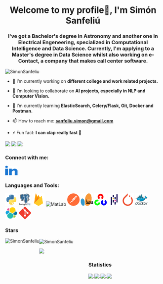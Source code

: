 <h1 align="center">Welcome to my profile👋, I'm Simón Sanfeliú</h1>
<h3 align="center">I've got a Bachelor's degree in Astronomy and another one in Electrical Engeneering, specialized in Computational Intelligence and Data Science. Currently, I'm applying to a Master's degree in Data Science whilst also working on e-Contact, a company that makes call center software.</h3>
<p align="left"> <img src="https://komarev.com/ghpvc/?username=SimonSanfeliu&label=Profile%20views&color=0e75b6&style=flat" alt="SimonSanfeliu" /> </p>

- 🔭 I’m currently working on **different college and work related projects.**
- 👯 I’m looking to collaborate on **AI projects, especially in NLP and Computer Vision.**
- 🌱 I’m currently learning **ElasticSearch, Celery/Flask, Git, Docker and Postman.**

- 📫 How to reach me: **sanfeliu.simon@gmail.com**
- ⚡ Fun fact: **I can clap really fast 👏**

<div> <a href="https://www.linkedin.com/in/Simón Sanfeliú Álvarez" target="_blank"><img src="https://img.shields.io/badge/LinkedIn-0077B5?style=for-the-badge&logo=linkedin&logoColor=white" target="_blank"></a>
<a href="https://github.com/SimonSanfeliu" target="_blank"><img src="https://img.shields.io/badge/GitHub-100000?style=for-the-badge&logo=github&logoColor=white" target="_blank"></a>
<a href = "mailto:sanfeliu.simon@gmail.com"><img src="https://img.shields.io/badge/-Gmail-%23333?style=for-the-badge&logo=gmail&logoColor=white" target="_blank"></a>
</div><h3 align="left">Connect with me:</h3>
<p align="left">
<a href="https://linkedin.com/in/Simón Sanfeliú Álvarez" target="blank"><img align="center" src="https://raw.githubusercontent.com/teamedwardforever/Readme-Generator/71f25dd8b98329b168142a6b782a107b75eab178/svg/Social/linked-in-alt.svg" alt="Simón Sanfeliú Álvarez" height="30" width="40" /></a></p>

<h3 align="left">Languages and Tools:</h3>
<p align="left">
<img src="https://raw.githubusercontent.com/teamedwardforever/Readme-Generator/71f25dd8b98329b168142a6b782a107b75eab178/svg/Skills/Languages/python-original.svg" alt="Python" width="40" height="40"/>
<img src="https://raw.githubusercontent.com/teamedwardforever/Readme-Generator/71f25dd8b98329b168142a6b782a107b75eab178/svg/Skills/Database/postgresql-original-wordmark.svg" alt="Postgresql" width="40" height="40"/>
<img src="https://raw.githubusercontent.com/teamedwardforever/Readme-Generator/71f25dd8b98329b168142a6b782a107b75eab178/svg/Skills/BackendService/firebase-icon.svg" alt="Firebase" width="40" height="40"/>
<img src="https://dl.dropboxusercontent.com/s/6e7hk06wzjp3j52/Matlab_Logo.png" alt="MatLab" width="40" height="40"/>
<img src="https://raw.githubusercontent.com/teamedwardforever/Readme-Generator/71f25dd8b98329b168142a6b782a107b75eab178/svg/Skills/Software/getpostman-icon.svg" alt="Postman" width="40" height="40"/>
<img src="https://raw.githubusercontent.com/teamedwardforever/Readme-Generator/71f25dd8b98329b168142a6b782a107b75eab178/svg/Skills/ML/Scikit_learn_logo_small.svg" alt="Scikit" width="40" height="40"/>
<img src="https://raw.githubusercontent.com/teamedwardforever/Readme-Generator/71f25dd8b98329b168142a6b782a107b75eab178/svg/Skills/ML/opencv-icon.svg" alt="Opencv" width="40" height="40"/>
<img src="https://raw.githubusercontent.com/teamedwardforever/Readme-Generator/71f25dd8b98329b168142a6b782a107b75eab178/svg/Skills/ML/pandas-original.svg" alt="Pandas" width="40" height="40"/>
<img src="https://raw.githubusercontent.com/teamedwardforever/Readme-Generator/71f25dd8b98329b168142a6b782a107b75eab178/svg/Skills/ML/pytorch-icon.svg" alt="Pytorch" width="40" height="40"/>
<img src="https://raw.githubusercontent.com/teamedwardforever/Readme-Generator/71f25dd8b98329b168142a6b782a107b75eab178/svg/Skills/Devops/docker-original-wordmark.svg" alt="Docker" width="40" height="40"/>
<img src="https://raw.githubusercontent.com/teamedwardforever/Readme-Generator/71f25dd8b98329b168142a6b782a107b75eab178/svg/Skills/Database/elastic-icon.svg" alt="ElasticSearch" width="40" height="40"/>
<img src="https://raw.githubusercontent.com/teamedwardforever/Readme-Generator/71f25dd8b98329b168142a6b782a107b75eab178/svg/Skills/Other/git-scm-icon.svg" alt="Git" width="40" height="40"/>
</p>

<h3 align="left">Stars</h3>
<img align="left" height="180em" src="https://github-readme-stats.vercel.app/api/top-langs/?username=SimonSanfeliu&langs_count=8&theme=highcontrast" alt=SimonSanfeliu />

<p><img align="center" height="180em" src="https://github-readme-streak-stats.herokuapp.com/?user=SimonSanfeliu&theme=highcontrast" alt="SimonSanfeliu" /></p>

<img src="https://user-images.githubusercontent.com/73097560/115834477-dbab4500-a447-11eb-908a-139a6edaec5c.gif"><h3 align="center">Statistics</h3>
<div align="center">
<a href="https://github.com/SimonSanfeliu">
<img align="center" src="http://github-profile-summary-cards.vercel.app/api/cards/stats?username=SimonSanfeliu&theme=2077" height="180em" />
<img align="center" src="http://github-profile-summary-cards.vercel.app/api/cards/most-commit-language?username=SimonSanfeliu&theme=2077" height="180em" />
<img align="center" src="http://github-profile-summary-cards.vercel.app/api/cards/repos-per-language?username=SimonSanfeliu&theme=2077" height="180em" />
<img align="center" src="http://github-profile-summary-cards.vercel.app/api/cards/profile-details?username=SimonSanfeliu&theme=2077" height="180em" />
</div>
